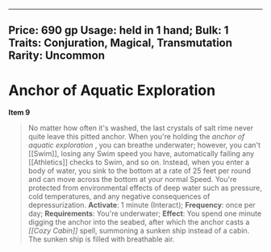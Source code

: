 
---
Price: 690 gp
Usage: held in 1 hand;
Bulk: 1
Traits: Conjuration, Magical, Transmutation
Rarity: Uncommon
---

# Anchor of Aquatic Exploration

**Item 9**

> No matter how often it's washed, the last crystals of salt rime never quite leave this pitted anchor. When you're holding the *anchor of aquatic exploration* , you can breathe underwater; however, you can't [[Swim]], losing any Swim speed you have, automatically failing any [[Athletics]] checks to Swim, and so on. Instead, when you enter a body of water, you sink to the bottom at a rate of 25 feet per round and can move across the bottom at your normal Speed. You're protected from environmental effects of deep water such as pressure, cold temperatures, and any negative consequences of depressurization.
**Activate**: 1 minute (Interact);
**Frequency**: once per day;
**Requirements**: You're underwater;
**Effect**: You spend one minute digging the anchor into the seabed, after which the anchor casts a *[[Cozy Cabin]]* spell, summoning a sunken ship instead of a cabin. The sunken ship is filled with breathable air.
